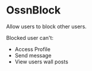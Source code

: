 OssnBlock
==========

Allow users to block other users.

Blocked user can't:

* Access Profile
* Send message
* View users wall posts